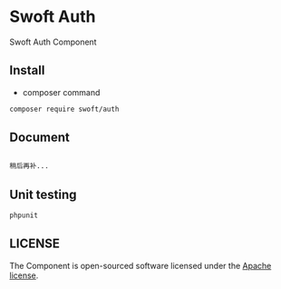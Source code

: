 # Swoft Auth

Swoft Auth Component

## Install

- composer command

```bash
composer require swoft/auth
```

## Document

```php

稍后再补...


```

## Unit testing

```bash
phpunit
```

## LICENSE

The Component is open-sourced software licensed under the [Apache license](LICENSE).
